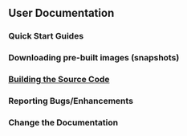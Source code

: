 ## User Documentation

### Quick Start Guides

### Downloading pre-built images (snapshots)

### [Building the Source Code](./docs/source-code.md)

### Reporting Bugs/Enhancements

### Change the Documentation
